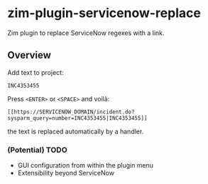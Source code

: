 # zim-plugin-servicenow-replace
Zim plugin to replace ServiceNow regexes with a link.

## Overview

Add text to project:

```
INC4353455
```

Press `<ENTER>` or `<SPACE>` and voilà:

```
[[https://SERVICENOW_DOMAIN/incident.do?sysparm_query=number=INC4353455|INC4353455]]
```

the text is replaced automatically by a handler.

### (Potential) TODO
* GUI configuration from within the plugin menu
* Extensibility beyond ServiceNow
